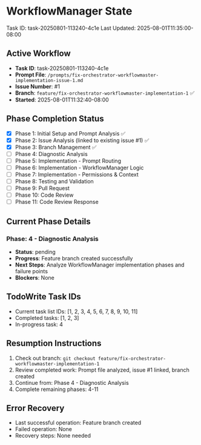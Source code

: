 # WorkflowManager State
Task ID: task-20250801-113240-4c1e
Last Updated: 2025-08-01T11:35:00-08:00

## Active Workflow
- **Task ID**: task-20250801-113240-4c1e
- **Prompt File**: `/prompts/fix-orchestrator-workflowmaster-implementation-issue-1.md`
- **Issue Number**: #1
- **Branch**: `feature/fix-orchestrator-workflowmaster-implementation-1` ✅
- **Started**: 2025-08-01T11:32:40-08:00

## Phase Completion Status
- [x] Phase 1: Initial Setup and Prompt Analysis ✅
- [x] Phase 2: Issue Analysis (linked to existing issue #1) ✅
- [x] Phase 3: Branch Management ✅
- [ ] Phase 4: Diagnostic Analysis
- [ ] Phase 5: Implementation - Prompt Routing
- [ ] Phase 6: Implementation - WorkflowManager Logic
- [ ] Phase 7: Implementation - Permissions & Context
- [ ] Phase 8: Testing and Validation
- [ ] Phase 9: Pull Request
- [ ] Phase 10: Code Review
- [ ] Phase 11: Code Review Response

## Current Phase Details
### Phase: 4 - Diagnostic Analysis
- **Status**: pending
- **Progress**: Feature branch created successfully
- **Next Steps**: Analyze WorkflowManager implementation phases and failure points
- **Blockers**: None

## TodoWrite Task IDs
- Current task list IDs: [1, 2, 3, 4, 5, 6, 7, 8, 9, 10, 11]
- Completed tasks: [1, 2, 3]
- In-progress task: 4

## Resumption Instructions
1. Check out branch: `git checkout feature/fix-orchestrator-workflowmaster-implementation-1`
2. Review completed work: Prompt file analyzed, issue #1 linked, branch created
3. Continue from: Phase 4 - Diagnostic Analysis
4. Complete remaining phases: 4-11

## Error Recovery
- Last successful operation: Feature branch created
- Failed operation: None
- Recovery steps: None needed